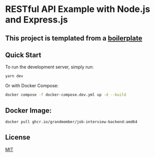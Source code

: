 # RESTful API Example with Node.js and Express.js

## This project is templated from a  [boilerplate](https://github.com/hagopj13/node-express-boilerplate)

## Quick Start

To run the development server, simply run:

```bash
yarn dev
```

Or with Docker Compose:

```bash
docker compose -f docker-compose.dev.yml up -d --build
```

## Docker Image:

```bash
docker pull ghcr.io/grandmember/job-interview-backend:amd64
```

## License

[MIT](LICENSE)
